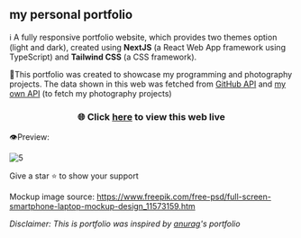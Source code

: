 ## my personal portfolio

ℹ️ A fully responsive portfolio website, which provides two themes option (light and dark), created using **NextJS** (a React Web App framework using TypeScript) and **Tailwind CSS** (a CSS framework).

📂This portfolio was created to showcase my programming and photography projects. The data shown in this web was fetched from <a href="http://api.github.com">GitHub API</a> and <a href="http://jevonlevin.com/api/photography">my own API</a> (to fetch my photography projects)

<h3 align="center">🌐 Click <a href="http://jevonlevin.com">here</a> to view this web live</h3>

👁️Preview:

![5](https://user-images.githubusercontent.com/86874779/169347237-c5298c03-73e5-4980-8a8e-01063b37496c.png)

Give a star ⭐ to show your support

Mockup image source: https://www.freepik.com/free-psd/full-screen-smartphone-laptop-mockup-design_11573159.htm

_Disclaimer: This is portfolio was inspired by <a href="https://github.com/kr-anurag">anurag</a>'s portfolio_

